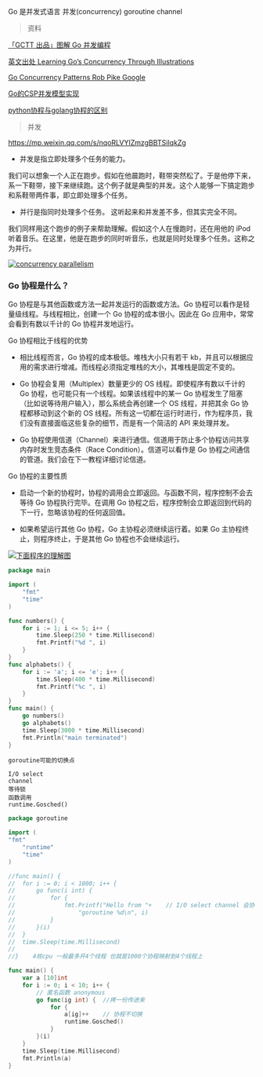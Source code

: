 Go 是并发式语言    并发(concurrency)  goroutine channel

> 资料

[「GCTT 出品」图解 Go 并发编程](https://mbd.baidu.com/newspage/data/landingshare?context=%7B%22nid%22%3A%22news_10061718063488657719%22%2C%22sourceFrom%22%3A%22bjh%22%2C%22url_data%22%3A%22bjhauthor%22%7D)

[英文出处 Learning Go’s Concurrency Through Illustrations](https://medium.com/@trevor4e/learning-gos-concurrency-through-illustrations-8c4aff603b3)

[Go Concurrency Patterns   Rob Pike  Google](https://talks.golang.org/2012/concurrency.slide#1)

[Go的CSP并发模型实现](https://www.cnblogs.com/sunsky303/p/9115530.html)

[python协程与golang协程的区别](https://segmentfault.com/a/1190000019127902?utm_campaign=studygolang.com&utm_medium=studygolang.com&utm_source=studygolang.com)


> 并发

https://mp.weixin.qq.com/s/nqoRLVYIZmzgBBTSiIqkZg

- 并发是指立即处理多个任务的能力。

我们可以想象一个人正在跑步。假如在他晨跑时，鞋带突然松了。于是他停下来，系一下鞋带，接下来继续跑。这个例子就是典型的并发。这个人能够一下搞定跑步和系鞋带两件事，即立即处理多个任务。

- 并行是指同时处理多个任务。       这听起来和并发差不多，但其实完全不同。

我们同样用这个跑步的例子来帮助理解。假如这个人在慢跑时，还在用他的 iPod 听着音乐。在这里，他是在跑步的同时听音乐，也就是同时处理多个任务。这称之为并行。

		       
[![concurrency parallelism](https://mmbiz.qpic.cn/mmbiz_png/UWba2ryLMqlGWzyzqqeohYZr3yic7yFBfxDxrSrcyNVA2p5oA1c0UAbpBicdXFOyh19PWA1icpcuIAs68NcRvbpqw/640?wx_fmt=png&tp=webp&wxfrom=5&wx_lazy=1&wx_co=1)](https://mmbiz.qpic.cn/mmbiz_png/UWba2ryLMqlGWzyzqqeohYZr3yic7yFBfxDxrSrcyNVA2p5oA1c0UAbpBicdXFOyh19PWA1icpcuIAs68NcRvbpqw/640?wx_fmt=png&tp=webp&wxfrom=5&wx_lazy=1&wx_co=1)		       
		       
		       
### Go 协程是什么？
			    
Go 协程是与其他函数或方法一起并发运行的函数或方法。Go 协程可以看作是轻量级线程。与线程相比，创建一个 Go 协程的成本很小。因此在 Go 应用中，常常会看到有数以千计的 Go 协程并发地运行。

Go 协程相比于线程的优势
			    
- 相比线程而言，Go 协程的成本极低。堆栈大小只有若干 kb，并且可以根据应用的需求进行增减。而线程必须指定堆栈的大小，其堆栈是固定不变的。

- Go 协程会复用（Multiplex）数量更少的 OS 线程。即使程序有数以千计的 Go 协程，也可能只有一个线程。如果该线程中的某一 Go 协程发生了阻塞（比如说等待用户输入），那么系统会再创建一个 OS 线程，并把其余 Go 协程都移动到这个新的 OS 线程。所有这一切都在运行时进行，作为程序员，我们没有直接面临这些复杂的细节，而是有一个简洁的 API 来处理并发。

- Go 协程使用信道（Channel）来进行通信。信道用于防止多个协程访问共享内存时发生竞态条件（Race Condition）。信道可以看作是 Go 协程之间通信的管道。我们会在下一教程详细讨论信道。		       

			    
Go 协程的主要性质

- 启动一个新的协程时，协程的调用会立即返回。与函数不同，程序控制不会去等待 Go 协程执行完毕。在调用 Go 协程之后，程序控制会立即返回到代码的下一行，忽略该协程的任何返回值。  

- 如果希望运行其他 Go 协程，Go 主协程必须继续运行着。如果 Go 主协程终止，则程序终止，于是其他 Go 协程也不会继续运行。  			    
			    

[![下面程序的理解图](https://golangbot.com/content/images/2017/07/Goroutines-explained.png)](https://golangbot.com/content/images/2017/07/Goroutines-explained.png)

	     
```go
package main

import (  
    "fmt"
    "time"
)

func numbers() {  
    for i := 1; i <= 5; i++ {
        time.Sleep(250 * time.Millisecond)
        fmt.Printf("%d ", i)
    }
}
func alphabets() {  
    for i := 'a'; i <= 'e'; i++ {
        time.Sleep(400 * time.Millisecond)
        fmt.Printf("%c ", i)
    }
}
func main() {  
    go numbers()
    go alphabets()
    time.Sleep(3000 * time.Millisecond)
    fmt.Println("main terminated")
}
```
			    
			    
```
goroutine可能的切换点

I/O select
channel
等待锁
函数调用
runtime.Gosched()
```

```go
package goroutine

import (
"fmt"
	"runtime"
	"time"
)

//func main() {
//	for i := 0; i < 1000; i++ {
//		go func(i int) {
//			for {
//				fmt.Printf("Hello from "+    // I/O select channel 会协程切换
//					"goroutine %d\n", i)
//			}
//		}(i)
//	}
//	time.Sleep(time.Millisecond)
//
//}    4核cpu 一般最多开4个线程 也就是1000个协程映射到4个线程上

func main() {
	var a [10]int
	for i := 0; i < 10; i++ {
		// 匿名函数 anonymous
		go func(ig int) {  //拷一份传进来
			for {
				a[ig]++    // 协程不切换
				runtime.Gosched()
			}
		}(i)
	}
	time.Sleep(time.Millisecond)
	fmt.Println(a)
}
```

